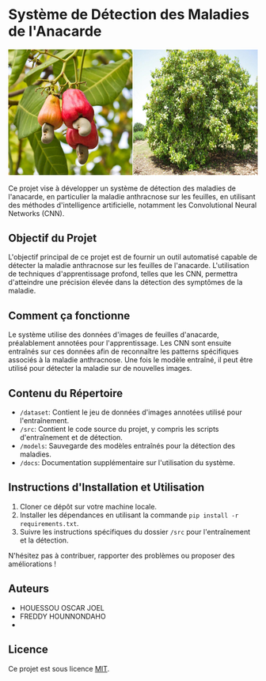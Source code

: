# Système de Détection des Maladies de l'Anacarde

![Anacarde](anacarde.png)

Ce projet vise à développer un système de détection des maladies de l'anacarde, en particulier la maladie anthracnose sur les feuilles, en utilisant des méthodes d'intelligence artificielle, notamment les Convolutional Neural Networks (CNN).

## Objectif du Projet
L'objectif principal de ce projet est de fournir un outil automatisé capable de détecter la maladie anthracnose sur les feuilles de l'anacarde. L'utilisation de techniques d'apprentissage profond, telles que les CNN, permettra d'atteindre une précision élevée dans la détection des symptômes de la maladie.

## Comment ça fonctionne
Le système utilise des données d'images de feuilles d'anacarde, préalablement annotées pour l'apprentissage. Les CNN sont ensuite entraînés sur ces données afin de reconnaître les patterns spécifiques associés à la maladie anthracnose. Une fois le modèle entraîné, il peut être utilisé pour détecter la maladie sur de nouvelles images.

## Contenu du Répertoire
- `/dataset`: Contient le jeu de données d'images annotées utilisé pour l'entraînement.
- `/src`: Contient le code source du projet, y compris les scripts d'entraînement et de détection.
- `/models`: Sauvegarde des modèles entraînés pour la détection des maladies.
- `/docs`: Documentation supplémentaire sur l'utilisation du système.

## Instructions d'Installation et Utilisation
1. Cloner ce dépôt sur votre machine locale.
2. Installer les dépendances en utilisant la commande `pip install -r requirements.txt`.
3. Suivre les instructions spécifiques du dossier `/src` pour l'entraînement et la détection.

N'hésitez pas à contribuer, rapporter des problèmes ou proposer des améliorations !

## Auteurs
- HOUESSOU OSCAR JOEL
- FREDDY HOUNNONDAHO
- 

## Licence
Ce projet est sous licence [MIT](LICENSE).

